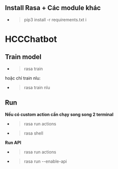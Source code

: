 ## Install Rasa + Các module khác
- > pip3 install -r requirements.txt i

# HCCChatbot

## Train model
- > rasa train

hoặc chỉ train nlu:
- > rasa train nlu

## Run
**Nếu có custom action cần chạy song song 2 terminal**
- > rasa run actions
- > rasa shell

**Run API**
- > rasa run actions
- > rasa run --enable-api




